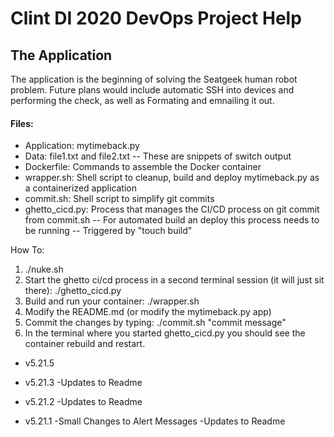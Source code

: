 # Clint DI 2020 DevOps Project Help

## The Application
The application is the beginning of solving the Seatgeek human robot problem. 
Future plans would include automatic SSH into devices and performing the check, as well as 
Formating and emnailing it out.

#### Files:
- Application: mytimeback.py
- Data:  file1.txt and file2.txt
-- These are snippets of switch output
- Dockerfile:  Commands to assemble the Docker container
- wrapper.sh:  Shell script to cleanup, build and deploy mytimeback.py as a containerized application
- commit.sh:  Shell script to simplify git commits
- ghetto\_cicd.py:  Process that manages the CI/CD process on git commit from commit.sh
-- For automated build an deploy this process needs to be running
-- Triggered by "touch build"

How To:

1. ./nuke.sh
2. Start the ghetto ci/cd process in a second terminal session (it will just sit there): ./ghetto_cicd.py
3. Build and run your container:  ./wrapper.sh
4. Modify the README.md (or modify the mytimeback.py app)
5. Commit the changes by typing: ./commit.sh "commit message"
6. In the terminal where you started ghetto_cicd.py you should see the container rebuild and restart.

- v5.21.5
	
- v5.21.3
	-Updates to Readme
- v5.21.2
	-Updates to Readme
- v5.21.1
	-Small Changes to Alert Messages
	-Updates to Readme


